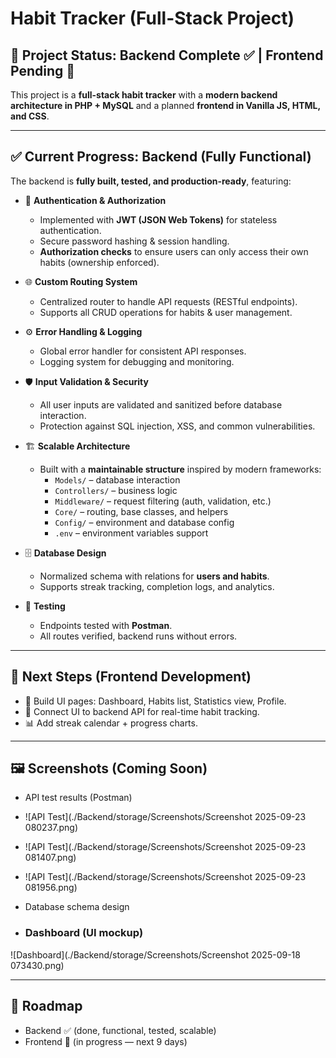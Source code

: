 # Habit Tracker (Full-Stack Project)

## 📌 Project Status: Backend Complete ✅ | Frontend Pending 🚧  

This project is a **full-stack habit tracker** with a **modern backend architecture in PHP + MySQL** and a planned **frontend in Vanilla JS, HTML, and CSS**.  

---

## ✅ Current Progress: Backend (Fully Functional)  

The backend is **fully built, tested, and production-ready**, featuring:  

- 🔐 **Authentication & Authorization**  
  - Implemented with **JWT (JSON Web Tokens)** for stateless authentication.  
  - Secure password hashing & session handling.  
  - **Authorization checks** to ensure users can only access their own habits (ownership enforced).  

- 🌐 **Custom Routing System**  
  - Centralized router to handle API requests (RESTful endpoints).  
  - Supports all CRUD operations for habits & user management.  

- ⚙️ **Error Handling & Logging**  
  - Global error handler for consistent API responses.  
  - Logging system for debugging and monitoring.  

- 🛡️ **Input Validation & Security**  
  - All user inputs are validated and sanitized before database interaction.  
  - Protection against SQL injection, XSS, and common vulnerabilities.  

- 🏗️ **Scalable Architecture**  
  - Built with a **maintainable structure** inspired by modern frameworks:  
    - `Models/` – database interaction  
    - `Controllers/` – business logic  
    - `Middleware/` – request filtering (auth, validation, etc.)  
    - `Core/` – routing, base classes, and helpers  
    - `Config/` – environment and database config  
    - `.env` – environment variables support  

- 🗄️ **Database Design**  
  - Normalized schema with relations for **users and habits**.  
  - Supports streak tracking, completion logs, and analytics.  

- 🧪 **Testing**  
  - Endpoints tested with **Postman**.  
  - All routes verified, backend runs without errors.  

---

## 🚧 Next Steps (Frontend Development)  

- 🎨 Build UI pages: Dashboard, Habits list, Statistics view, Profile.  
- 🔗 Connect UI to backend API for real-time habit tracking.  
- 📊 Add streak calendar + progress charts.  

---

## 🖼️ Screenshots (Coming Soon)  
- API test results (Postman)
- ![API Test](./Backend/storage/Screenshots/Screenshot 2025-09-23 080237.png)  
- ![API Test](./Backend/storage/Screenshots/Screenshot 2025-09-23 081407.png)  
- ![API Test](./Backend/storage/Screenshots/Screenshot 2025-09-23 081956.png)  
- Database schema design  

- ### Dashboard (UI mockup)
![Dashboard](./Backend/storage/Screenshots/Screenshot 2025-09-18 073430.png)

---

## 🎯 Roadmap  
- Backend ✅ (done, functional, tested, scalable)  
- Frontend 🚧 (in progress — next 9 days)  
